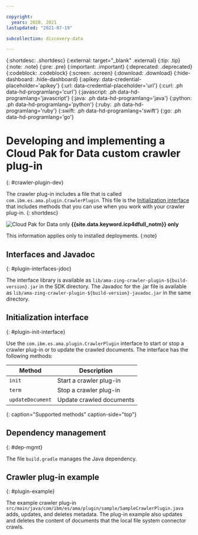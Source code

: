 ```yaml
---

copyright:
  years: 2020, 2021
lastupdated: "2021-07-19"

subcollection: discovery-data

---
```


{:shortdesc: .shortdesc}
{:external: target="_blank" .external}
{:tip: .tip}
{:note: .note}
{:pre: .pre}
{:important: .important}
{:deprecated: .deprecated}
{:codeblock: .codeblock}
{:screen: .screen}
{:download: .download}
{:hide-dashboard: .hide-dashboard}
{:apikey: data-credential-placeholder='apikey'} 
{:url: data-credential-placeholder='url'}
{:curl: .ph data-hd-programlang='curl'}
{:javascript: .ph data-hd-programlang='javascript'}
{:java: .ph data-hd-programlang='java'}
{:python: .ph data-hd-programlang='python'}
{:ruby: .ph data-hd-programlang='ruby'}
{:swift: .ph data-hd-programlang='swift'}
{:go: .ph data-hd-programlang='go'}

# Developing and implementing a Cloud Pak for Data custom crawler plug-in
{: #crawler-plugin-dev}

The crawler plug-in includes a file that is called `com.ibm.es.ama.plugin.CrawlerPlugin`. This file is the [Initialization interface](/docs/discovery-data?topic=discovery-data-crawler-plugin-dev#plugin-init-interface) that includes methods that you can use when you work with your crawler plug-in.
{: shortdesc}

![Cloud Pak for Data only](images/desktop.png) **{{site.data.keyword.icp4dfull_notm}} only**

This information applies only to installed deployments.
{:note}

## Interfaces and Javadoc
{: #plugin-interfaces-jdoc}

The interface library is available as `lib/ama-zing-crawler-plugin-${build-version}.jar` in the SDK directory. The Javadoc for the .jar file is available as `lib/ama-zing-crawler-plugin-${build-version}-javadoc.jar` in the same directory.

## Initialization interface
{: #plugin-init-interface}

Use the `com.ibm.es.ama.plugin.CrawlerPlugin` interface to start or stop a crawler plug-in or to update the crawled documents. The interface has the following methods:

| Method               | Description
|----------------------|------------------------------|
| `init`               | Start a crawler plug-in |
| `term`               | Stop a crawler plug-in  |
| `updateDocument`     | Update crawled documents     |
{: caption="Supported methods" caption-side="top"}

## Dependency management
{: #dep-mgmt}

The file `build.gradle` manages the Java dependency.

## Crawler plug-in example
{: #plugin-example}

The example crawler plug-in `src/main/java/com/ibm/es/ama/plugin/sample/SampleCrawlerPlugin.java` adds, updates, and deletes metadata. The plug-in example also updates and deletes the content of documents that the local file system connector crawls.
